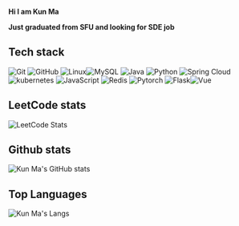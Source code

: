 <strong>Hi I am Kun Ma</strong>

<strong>Just graduated from SFU and looking for SDE job</strong>
## Tech stack
![Git](https://img.shields.io/badge/-Git-black?style=flat-square&logo=git)  ![GitHub](https://img.shields.io/badge/-GitHub-181717?style=flat-square&logo=github) ![Linux](https://img.shields.io/badge/Linux-black?style=flat-square&logo=linux)![MySQL](https://img.shields.io/badge/-MySQL-black?style=flat-square&logo=mysql) ![Java](https://img.shields.io/badge/Java-orange?style=flat-square&logo=java) ![Python](https://img.shields.io/badge/-Python-black?style=flat-square&logo=Python) ![Spring Cloud](https://img.shields.io/badge/-SpringColud-black?style=flat-square&logo=Spring) ![kubernetes](https://img.shields.io/badge/-kubernetes-black?style=flat-square&logo=kubernetes) ![JavaScript](https://img.shields.io/badge/-JavaScript-black?style=flat-square&logo=JavaScript) ![Redis](https://img.shields.io/badge/-Redis-black?style=flat-square&logo=Redis) ![Pytorch](https://img.shields.io/badge/-Pytorch-black?style=flat-square&logo=Pytorch) ![Flask](https://img.shields.io/badge/-Flask-black?style=flat-square&logo=Flask)![Vue](https://img.shields.io/badge/-Vue-black?style=flat-square&logo=Vue.js)

## LeetCode stats
![LeetCode Stats](https://leetcard.jacoblin.cool/north_horse?theme=light&font=Montaga&ext=contest)
## Github stats
![Kun Ma's GitHub stats](https://github-readme-stats.vercel.app/api?username=north-horse&count_private=true)

## Top Languages

![Kun Ma's Langs](https://github-readme-stats.vercel.app/api/top-langs/?username=north-horse&hide_progress=true&langs_count=8)
